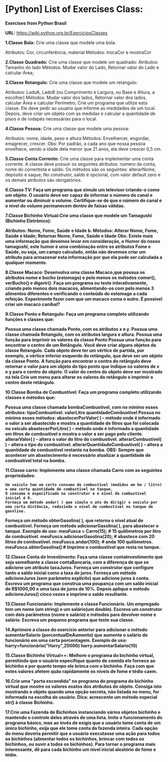 # [Python] List of Exercises Class:

<b>Exercises from Python Brasil</b>

<b>URL:</b> https://wiki.python.org.br/ExerciciosClasses

<b>1.Classe Bola:</b>  Crie uma classe que modele uma bola:

  Atributos: Cor, circunferência, material
  Métodos: trocaCor e mostraCor

<b>2.Classe Quadrado:</b>  Crie uma classe que modele um quadrado:
Atributos: Tamanho do lado
Métodos: Mudar valor do Lado, Retornar valor do Lado e calcular Área;

<b>3.Classe Retangulo:</b>  Crie uma classe que modele um retangulo:

  Atributos: LadoA, LadoB (ou Comprimento e Largura, ou Base e Altura, a escolher)
  Métodos: Mudar valor dos lados, Retornar valor dos lados, calcular Área e calcular Perímetro;
  Crie um programa que utilize esta classe. Ele deve pedir ao usuário que informe as medidades de um local. Depois, deve criar um objeto    com as medidas e calcular a quantidade de pisos e de rodapés necessárias para o local.

<b>4.Classe Pessoa:</b>  Crie uma classe que modele uma pessoa:

  Atributos: nome, idade, peso e altura
  Métodos: Envelhercer, engordar, emagrecer, crescer. Obs: Por padrão, a cada ano que nossa pessoa envelhece, sendo a idade dela menor que 21 anos, ela deve crescer 0,5 cm.

<b>5.Classe Conta Corrente:</b>  Crie uma classe para implementar uma conta corrente. A classe deve possuir os seguintes atributos: número da conta, nome do correntista e saldo. Os métodos são os seguintes: alterarNome, depósito e saque; No construtor, saldo é opcional, com valor default zero e os demais atributos são obrigatórios.

<b>6.Classe TV: Faça um programa que simule um televisor criando-o como um objeto. O usuário deve ser capaz de informar o número do canal e aumentar ou diminuir o volume. Certifique-se de que o número do canal e o nível do volume permanecem dentro de faixas válidas.

<b>7.Classe Bichinho Virtual:Crie uma classe que modele um Tamagushi (Bichinho Eletrônico):

   Atributos: Nome, Fome, Saúde e Idade b. Métodos: Alterar Nome, Fome, Saúde e Idade; Retornar Nome, Fome, Saúde e Idade Obs: Existe mais uma informação que devemos levar em consideração, o Humor do nosso tamagushi, este humor é uma combinação entre os atributos Fome e Saúde, ou seja, um campo calculado, então não devemos criar um atributo para armazenar esta informação por que ela pode ser calculada a qualquer momento.
  
<b>8.Classe Macaco:</b>  Desenvolva uma classe Macaco,que possua os atributos nome e bucho (estomago) e pelo menos os métodos comer(), verBucho() e digerir(). Faça um programa ou teste interativamente, criando pelo menos dois macacos, alimentando-os com pelo menos 3 alimentos diferentes e verificando o conteúdo do estomago a cada refeição. Experimente fazer com que um macaco coma o outro. É possível criar um macaco canibal?

<b>9.Classe Ponto e Retangulo:</b>  Faça um programa completo utilizando funções e classes que:

  Possua uma classe chamada Ponto, com os atributos x e y.
  Possua uma classe chamada Retangulo, com os atributos largura e altura.
  Possua uma função para imprimir os valores da classe Ponto
  Possua uma função para encontrar o centro de um Retângulo.
  Você deve criar alguns objetos da classe Retangulo.
  Cada objeto deve ter um vértice de partida, por exemplo, o vértice inferior esquerdo do retângulo, que deve ser um objeto da classe Ponto.
  A função para encontrar o centro do retângulo deve retornar o valor para um objeto do tipo ponto que indique os valores de x e y para o centro do objeto.
  O valor do centro do objeto deve ser mostrado na tela
  Crie um menu para alterar os valores do retângulo e imprimir o centro deste retângulo.

<b>10.Classe Bomba de Combustível:</b>  Faça um programa completo utilizando classes e métodos que:

  Possua uma classe chamada bombaCombustível, com no mínimo esses atributos:
  tipoCombustivel.
  valorLitro
  quantidadeCombustivel
  Possua no mínimo esses métodos:
  abastecerPorValor( ) – método onde é informado o valor a ser abastecido e mostra a quantidade de litros que foi colocada no veículo
  abastecerPorLitro( ) – método onde é informado a quantidade em litros de combustível e mostra o valor a ser pago pelo cliente.
  alterarValor( ) – altera o valor do litro do combustível.
  alterarCombustivel( ) – altera o tipo do combustível.
  alterarQuantidadeCombustivel( ) – altera a quantidade de combustível restante na bomba.
  OBS: Sempre que acontecer um abastecimento é necessário atualizar a quantidade de combustível total na bomba.

<b>11.Classe carro:</b>  Implemente uma classe chamada Carro com as seguintes propriedades:

    Um veículo tem um certo consumo de combustível (medidos em km / litro) e uma certa quantidade de combustível no tanque.
    O consumo é especificado no construtor e o nível de combustível inicial é 0.
    Forneça um método andar( ) que simule o ato de dirigir o veículo por uma certa distância, reduzindo o nível de combustível no tanque de gasolina.
  Forneça um método obterGasolina( ), que retorna o nível atual de combustível.
  Forneça um método adicionarGasolina( ), para abastecer o tanque. Exemplo de uso:
  meuFusca = Carro(15);           # 15 quilômetros por litro de combustível. 
  meuFusca.adicionarGasolina(20); # abastece com 20 litros de combustível. 
  meuFusca.andar(100);            # anda 100 quilômetros.
  meuFusca.obterGasolina()        # Imprime o combustível que resta no tanque.

<b>12.Classe Conta de Investimento:</b>  Faça uma classe contaInvestimento que seja semelhante a classe contaBancaria, com a diferença de que se adicione um atributo taxaJuros. Forneça um construtor que configure tanto o saldo inicial como a taxa de juros. Forneça um método adicioneJuros (sem parâmetro explícito) que adicione juros à conta. Escreva um programa que construa uma poupança com um saldo inicial de R$1000,00 e uma taxa de juros de 10%. Depois aplique o método adicioneJuros() cinco vezes e imprime o saldo resultante.

<b>13.Classe Funcionário:</b>  Implemente a classe Funcionário. Um empregado tem um nome (um string) e um salário(um double). Escreva um construtor com dois parâmetros (nome e salário) e métodos para devolver nome e salário. Escreva um pequeno programa que teste sua classe.

14.Aprimore a classe do exercício anterior para adicionar o método aumentarSalario (porcentualDeAumento) que aumente o salário do funcionário em uma certa porcentagem.
  Exemplo de uso:
    harry=funcionário("Harry",25000)
    harry.aumentarSalario(10)

  <b>15.Classe Bichinho Virtual++:</b> Melhore o programa do bichinho virtual, permitindo que o usuário especifique quanto de comida ele fornece ao bichinho e por quanto tempo ele brinca com o bichinho. Faça com que estes valores afetem quão rapidamente os níveis de fome e tédio caem.

16.Crie uma "porta escondida" no programa do programa do bichinho virtual que mostre os valores exatos dos atributos do objeto. Consiga isto mostrando o objeto quando uma opção secreta, não listada no menu, for informada na escolha do usuário. Dica: acrescente um método especial str() à classe Bichinho.

17.Crie uma Fazenda de Bichinhos instanciando vários objetos bichinho e mantendo o controle deles através de uma lista. Imite o funcionamento do programa básico, mas ao invés de exigis que o usuário tome conta de um único bichinho, exija que ele tome conta da fazenda inteira. Cada opção do menu deveria permitir que o usuário executasse uma ação para todos os bichinhos (alimentar todos os bichinhos, brincar com todos os bichinhos, ou ouvir a todos os bichinhos). Para tornar o programa mais interessante, dê para cada bichinho um nivel inicial aleatório de fome e tédio.
